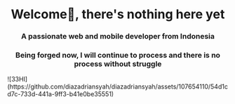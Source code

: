 <h1 align="center">Welcome👋, there's nothing here yet</h1>
<h3 align="center">A passionate web and mobile developer from Indonesia</h3>
<h3 align="center">Being forged now, I will continue to process and there is no process without struggle</h3>
![33HI](https://github.com/diazadriansyah/diazadriansyah/assets/107654110/54d1cd7c-733d-441a-9ff3-b41e0be35551)
